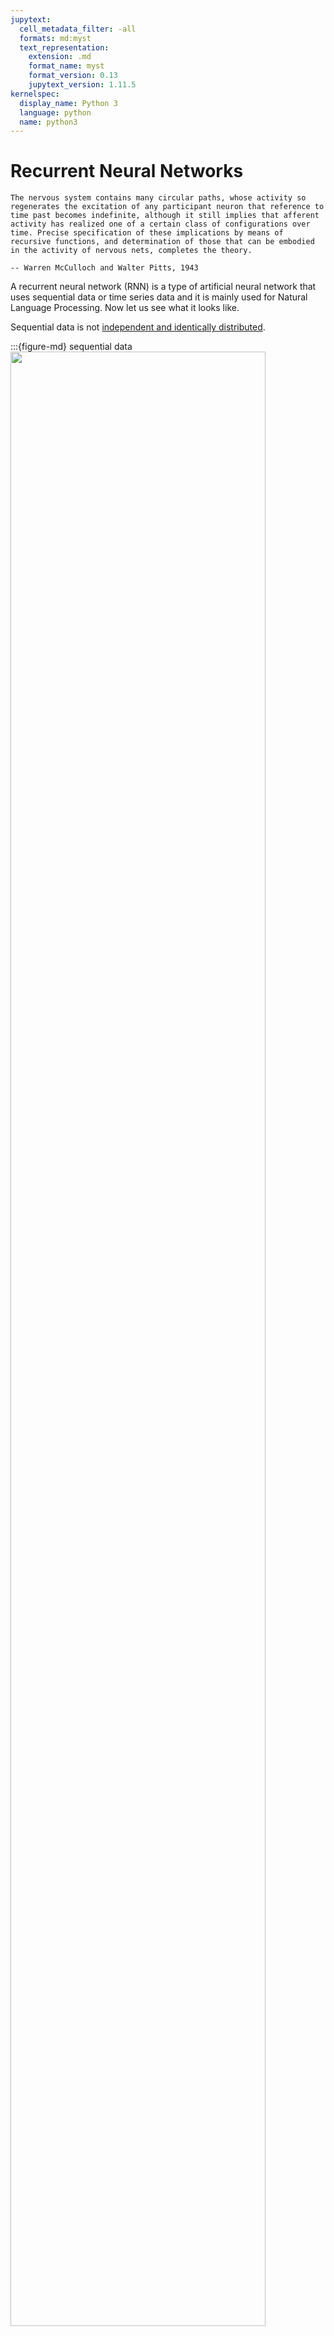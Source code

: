 ```yaml
---
jupytext:
  cell_metadata_filter: -all
  formats: md:myst
  text_representation:
    extension: .md
    format_name: myst
    format_version: 0.13
    jupytext_version: 1.11.5
kernelspec:
  display_name: Python 3
  language: python
  name: python3
---
```


# Recurrent Neural Networks

```{epigraph}
The nervous system contains many circular paths, whose activity so regenerates the excitation of any participant neuron that reference to time past becomes indefinite, although it still implies that afferent activity has realized one of a certain class of configurations over time. Precise specification of these implications by means of recursive functions, and determination of those that can be embodied in the activity of nervous nets, completes the theory.

-- Warren McCulloch and Walter Pitts, 1943
```

A recurrent neural network (RNN) is a type of artificial neural network that uses sequential data or time series data and it is mainly used for Natural Language Processing. Now let us see what it looks like.

Sequential data is not [independent and identically distributed](https://en.wikipedia.org/wiki/Independent_and_identically_distributed_random_variables).

:::{figure-md} sequential data
<img src="../../images/deep-learning/RNN/sequential_data.png" width="90%" class="bg-white mb-1">

sequential data
:::

And the RNNs use recurrent edge to update.

:::{figure-md} rnn1
<img src="../../images/deep-learning/RNN/rnn1.png" width="90%" class="bg-white mb-1">

RNN1
:::

If unroll over a sequence $(x_0,x_1,x_2)$.

:::{figure-md} rnn2
<img src="../../images/deep-learning/RNN/rnn2.png" width="90%" class="bg-white mb-1">

RNN2
:::

Then, the input (w0,w1,...,wt) sequence of words ( 1-hot encoded ) and the output (w1,w2,...,wt+1) shifted sequence of words ( 1-hot encoded ) have the following relation.

:::{figure-md} rnn3
<img src="../../images/deep-learning/RNN/rnn3.png" width="90%" class="bg-white mb-1">

RNN3
:::

The input projection is $x_t = Emb(\omega_t) = E\omega_t$, the recurrent connection is $h_t = g(W^h h_t + x_t + b^h)$, and the output projection should be $y = softmax(W^o h_t + b^o)$.
The backpropagation of RNN is in this way:

:::{figure-md} rnn4
<img src="../../images/deep-learning/RNN/rnn4.png" width="90%" class="bg-white mb-1">

RNN4
:::

Let's make the backpropagation process more clearly.

First, we unfold a single-hidden layer RNN, and we can see the weight matrices $W_h$ in it.

:::{figure-md} backpropagation
<img src="../../images/deep-learning/RNN/bp_rnn1.png" width="90%" class="bg-white mb-1">

backpropagation for RNN
:::

Through the image, we can get the output:

- Net input: $z_h^{<t>} = W_hx x^{<t>} + W_hh h^{<t-1>} + b_h$
- Activation: $h^{<t>} = \sigma (z_h^{<t>})$
- Output: $z_y^<t> = W_yh h^{<t>} + b_y$, $y^{<t>} = \sigma(z_y^{<t>})$

After that, the loss is computed as the sum over all time steps: $L = \sum_{t=1}^T L^{<t>}$

```{note}
There are some key points:

- Similar as training very deep networks with tied parameters.
- Example between $x_0$ and $y_2$: Wh is used twice.
- Usually truncate the backprop after $T$ timesteps.
- Difficulties to train long-term dependencies.
```

## Code

```{code-cell}
# A text classifier implemented in TensorFlow to classify SMS spam messages.

# Code first downloads and processes the SMS Spam Collection dataset from the UCI Machine Learning Repository and then builds a basic Recurrent neural network (RNN) for text classification using TensorFlow.

# The code first cleans and preprocesses the text, then splits it into training and test sets, followed by tokenizing and padding the training set. Next, the code uses an embedding layer to convert the tokenized text into a vector representation, which is then fed into a recurrent neural network and finally classified using a Softmax loss function.

#The output of the # code is the accuracy of the classifier along with some statistics

# We implement an RNN in TensorFlow to predict spam/ham from texts

import os
import re
import io
import requests
import numpy as np
import matplotlib.pyplot as plt
import tensorflow.compat.v1 as tf
from zipfile import ZipFile
from tensorflow.python.framework import ops
tf.disable_v2_behavior()
ops.reset_default_graph()

# Start a graph
sess = tf.Session()

# Set RNN parameters
epochs = 20
batch_size = 250
max_sequence_length =25 
rnn_size = 10
embedding_size = 50
min_word_frequency = 10
learning_rate = 0.0005
dropout_keep_prob = tf.placeholder(tf.float32,name='dropout_keep_prob')


# Download or open data
data_dir = 'tmp'
data_file = 'text_data.txt'
if not os.path.exists(data_dir):
    os.makedirs(data_dir)

if not os.path.isfile(os.path.join(data_dir, data_file)):
    zip_url = 'http://archive.ics.uci.edu/ml/machine-learning-databases/00228/smsspamcollection.zip'
    r = requests.get(zip_url)
    z = ZipFile(io.BytesIO(r.content))
    file = z.read('SMSSpamCollection')
    # Format Data
    text_data = file.decode()
    text_data = text_data.encode('ascii', errors='ignore')
    text_data = text_data.decode().split('\n')

    # Save data to text file
    with open(os.path.join(data_dir, data_file), 'w') as file_conn:
        for text in text_data:
            file_conn.write("{}\n".format(text))
else:
    # Open data from text file
    text_data = []
    with open(os.path.join(data_dir, data_file), 'r') as file_conn:
        for row in file_conn:
            text_data.append(row)
    text_data = text_data[:-1]

text_data = [x.split('\t') for x in text_data if len(x) >= 1]
[text_data_target, text_data_train] = [list(x) for x in zip(*text_data)]


# Create a text cleaning function
def clean_text(text_string):
    text_string = re.sub(r'([^\s\w]|_|[0-9])+', '', text_string)
    text_string = " ".join(text_string.split())
    text_string = text_string.lower()
    return text_string

# Clean texts
text_data_train = [clean_text(x) for x in text_data_train]
#print(text_data[:5])
print(text_data_train[:5])

# Tokenize and pad sequences
vocab_processor = tf.keras.preprocessing.text.Tokenizer()
vocab_processor.fit_on_texts(text_data_train)
text_processed = vocab_processor.texts_to_sequences(text_data_train)
max_document_length = max([len(x) for x in text_processed])
#pads the text data to ensure all sequences have the same length (max_sequence_length).
text_processed = tf.keras.preprocessing.sequence.pad_sequences(text_processed, maxlen=max_sequence_length, padding='post')
print(text_processed.shape)
# Shuffle and split data
text_processed = np.array(text_processed)
text_data_target = np.array([1 if x == 'ham' else 0 for x in text_data_target])
shuffled_ix = np.random.permutation(np.arange(len(text_data_target)))
x_shuffled = text_processed[shuffled_ix]
y_shuffled = text_data_target[shuffled_ix]

# Split train/test set
ix_cutoff = int(len(y_shuffled)*0.80)
x_train, x_test = x_shuffled[:ix_cutoff], x_shuffled[ix_cutoff:]
print(x_train)
y_train, y_test = y_shuffled[:ix_cutoff], y_shuffled[ix_cutoff:]
vocab_size = len(vocab_processor.word_counts)
print("Vocabulary Size: {:d}".format(vocab_size))
print("80-20 Train Test split: {:d} -- {:d}".format(len(y_train), len(y_test)))

# Create placeholders
x_data = tf.placeholder(tf.int32, [None, max_sequence_length])
y_output = tf.placeholder(tf.int32, [None])

# Create embedding
embedding_mat = tf.Variable(tf.random_uniform([vocab_size+1, embedding_size], -1.0, 1.0))
embedding_output = tf.nn.embedding_lookup(embedding_mat, x_data)

# Define the RNN cell
# tensorflow change >= 1.0, rnn is put into tensorflow.contrib directory. Prior version not test.
cell = tf.nn.rnn_cell.BasicRNNCell(num_units=rnn_size)

output, state = tf.nn.dynamic_rnn(cell, embedding_output, dtype=tf.float32)
output = tf.nn.dropout(output, dropout_keep_prob)

# Get output of RNN sequence
output = tf.transpose(output, [1, 0, 2])
last = tf.gather(output, int(output.get_shape()[0]) - 1)

weight = tf.Variable(tf.truncated_normal([rnn_size, 2], stddev=0.1))
bias = tf.Variable(tf.constant(0.1, shape=[2]))
logits_out = tf.matmul(last, weight) + bias


# Loss function
losses = tf.nn.sparse_softmax_cross_entropy_with_logits(logits=logits_out, labels=y_output)
loss = tf.reduce_mean(losses)
print(loss)
accuracy = tf.reduce_mean(tf.cast(tf.equal(tf.argmax(logits_out, 1), tf.cast(y_output, tf.int64)), tf.float32))
print(accuracy)
optimizer = tf.train.RMSPropOptimizer(learning_rate)
train_step = optimizer.minimize(loss)
init = tf.global_variables_initializer()
sess.run(init)

train_loss = []
test_loss = []
train_accuracy = []
test_accuracy = []
# Start training
for epoch in range(epochs):
    # Shuffle training data
    shuffled_ix = np.random.permutation(np.arange(len(x_train)))
    x_train = x_train[shuffled_ix]
    y_train = y_train[shuffled_ix]
    num_batches = int(len(x_train)/batch_size) + 1
    # TO DO CALCULATE GENERATIONS ExACTLY
    for i in range(num_batches):
        # Select train data
        min_ix = i * batch_size
        max_ix = np.min([len(x_train), ((i+1) * batch_size)])
        x_train_batch = x_train[min_ix:max_ix]
        y_train_batch = y_train[min_ix:max_ix]
        max_len = max([len(x) for x in x_train_batch])
        x_train_batch = np.array([np.pad(x, (0, max_len - len(x)), 'constant') for x in x_train_batch])
        # Run train step
        train_dict = {x_data: x_train_batch, y_output: y_train_batch, dropout_keep_prob:0.5}
        sess.run(train_step, feed_dict=train_dict)
    # Run loss and accuracy for training
    train_dict = {x_data: x_train, y_output: y_train, dropout_keep_prob:1.0}
    temp_train_loss, temp_train_acc = sess.run([loss, accuracy], feed_dict=train_dict)
    train_loss.append(temp_train_loss)
    train_accuracy.append(temp_train_acc)
    # Run Eval Step
    test_dict = {x_data: x_test, y_output: y_test, dropout_keep_prob:1.0}
    temp_test_loss, temp_test_acc = sess.run([loss, accuracy], feed_dict=test_dict)
    test_loss.append(temp_test_loss)
    test_accuracy.append(temp_test_acc)
    print('Epoch: {}, Test Loss: {:.2}, Test Acc: {:.2}'.format(epoch+1, temp_test_loss, temp_test_acc))
    
# Plot loss over time
epoch_seq = np.arange(1, epochs+1)
plt.plot(epoch_seq, train_loss, 'k--', label='Train Set')
plt.plot(epoch_seq, test_loss, 'r-', label='Test Set')
plt.title('Softmax Loss')
plt.xlabel('Epochs')
plt.ylabel('Softmax Loss')
plt.legend(loc='upper left')
plt.show()

# Plot accuracy over time
plt.plot(epoch_seq, train_accuracy, 'k--', label='Train Set')
plt.plot(epoch_seq, test_accuracy, 'r-', label='Test Set')
plt.title('Test Accuracy')
plt.xlabel('Epochs')
plt.ylabel('Accuracy')
plt.legend(loc='upper left')
plt.show()
```

## Your turn! 🚀

Practice the Recurrent Neural Networks by following this TBD.

## Self study

TBD

## Acknowledgments

Thanks to [Nick](https://github.com/nfmcclure) for creating the open-source course [tensorflow_cookbook](https://github.com/nfmcclure/tensorflow_cookbook) and [Sebastian Raschka](https://github.com/rasbt) for creating the open-sourse [stat453-deep-learning-ss20](https://github.com/rasbt/stat453-deep-learning-ss20). It inspires the majority of the content in this chapter.

---

```{bibliography}
:filter: docname in docnames
```
